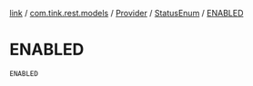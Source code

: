 [link](../../../index.md) / [com.tink.rest.models](../../index.md) / [Provider](../index.md) / [StatusEnum](index.md) / [ENABLED](./-e-n-a-b-l-e-d.md)

# ENABLED

`ENABLED`